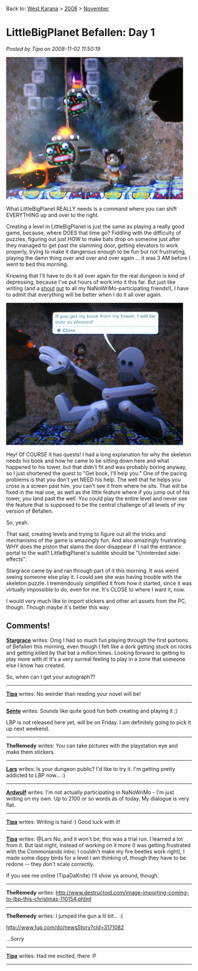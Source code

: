 Back to: [West Karana](/posts/westkarana.md) > [2008](/posts/2008/westkarana.md) > [November](./westkarana.md)
# LittleBigPlanet Befallen: Day 1

*Posted by Tipa on 2008-11-02 11:50:19*

![](../../../uploads/2008/11/stp61419.jpg "stp61419")

What LittleBigPlanet REALLY needs is a command where you can shift EVERYTHING up and over to the right.

Creating a level in LittleBigPlanet is just the same as playing a really good game, because, where DOES that time go? Fiddling with the difficulty of puzzles, figuring out just HOW to make bats drop on someone just after they managed to get past the slamming door, getting elevators to work properly, trying to make it dangerous enough to be fun but not frustrating, playing the damn thing over and over and over again ... it was 3 AM before I went to bed this morning.

Knowing that I'll have to do it all over again for the real dungeon is kind of depressing, because I've put hours of work into it this far. But just like writing (and a [shout](http://mmoquests.com) [out](http://ardwulfslair.wordpress.com/2008/10/30/a-new-project/) to all my NaNoWriMo-participating friends!), I have to admit that everything will be better when I do it all over again.

![](../../../uploads/2008/11/stp61420.jpg "stp61420")

Hey! Of COURSE it has quests! I had a long explanation for why the skeleton needs his book and how he came to be sitting down here and what happened to his tower, but that didn't fit and was probably boring anyway, so I just shortened the quest to "Get book, I'll help you." One of the pacing problems is that you don't yet NEED his help. The well that he helps you cross is a screen past him, you can't see it from where he sits. That will be fixed in the real one, as well as the little feature where if you jump out of his tower, you land past the well. You could play the entire level and never see the feature that is supposed to be the central challenge of all levels of my version of Befallen.

So, yeah.

That said, creating levels and trying to figure out all the tricks and mechanisms of the game is amazingly fun. And also amazingly frustrating. WHY does the piston that slams the door disappear if I nail the entrance portal to the wall? LittleBigPlanet's subtitle should be "Unintended side-effects".

Stargrace came by and ran through part of it this morning. It was weird seeing someone else play it. I could see she was having trouble with the skeleton puzzle. I tremendously simplified it from how it started, since it was virtually impossible to do, even for me. It's CLOSE to where I want it, now.

I would very much like to import stickers and other art assets from the PC, though. Though maybe it's better this way.

## Comments!

**[Stargrace](http://www.mmoquests.com)** writes: Omg I had so much fun playing through the first portions of Befallen this morning, even though I felt like a dork getting stuck on rocks and getting killed by that bat a million times. Looking forward to getting to play more with it! It's a very surreal feeling to play in a zone that someone else I know has created. 

So, when can I get your autograph??

---

**[Tipa](https://chasingdings.com)** writes: No weirder than reading your novel will be!

---

**[Sente](http://adingworld.wordpress.com)** writes: Sounds like quite good fun both creating and playing it ;)

LBP is not released here yet, will be on Friday. I am definitely going to pick it up next weekend.

---

**TheRemedy** writes: You can take pictures with the playstation eye and make them stickers.

---

**[Lars](http://mmomentofzen.blogspot.com/)** writes: Is your dungeon public? I'd like to try it. I'm getting pretty addicted to LBP now... :)

---

**[Ardwulf](http://ardwulfslair.wordpress.com)** writes: I'm not actually participating in NaNoWriMo - I'm just writing on my own. Up to 2100 or so words as of today. My dialogue is very flat.

---

**[Tipa](https://chasingdings.com)** writes: Writing is hard :) Good luck with it!

---

**[Tipa](https://chasingdings.com)** writes: @Lars No, and it won't be; this was a trial run. I learned a lot from it. But last night, instead of working on it more (I was getting frustrated with the Commonlands intro; I couldn't make my fire beetles work right), I made some dippy birds for a level I am thinking of, though they have to be redone -- they don't scale correctly.

If you see me online (TipaDaKnife) I'll show ya around, though.

---

**TheRemedy** writes: http://www.destructoid.com/image-importing-coming-to-lbp-this-christmas-110154.phtml

---

**TheRemedy** writes: I jumped the gun a lil bit... :(

http://www.1up.com/do/newsStory?cId=3171082

...Sorry

---

**[Tipa](https://chasingdings.com)** writes: Had me excited, there :P

---

